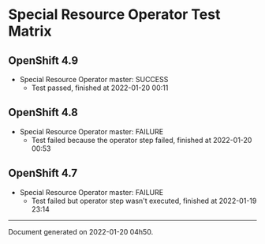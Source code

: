 
Special Resource Operator Test Matrix
=====================================

OpenShift 4.9
-------------



* Special Resource Operator master: SUCCESS
  - Test passed, finished at 2022-01-20 00:11

OpenShift 4.8
-------------



* Special Resource Operator master: FAILURE
  - Test failed because the operator step failed, finished at 2022-01-20 00:53

OpenShift 4.7
-------------



* Special Resource Operator master: FAILURE
  - Test failed but operator step wasn't executed, finished at 2022-01-19 23:14

---
Document generated on 2022-01-20 04h50.
